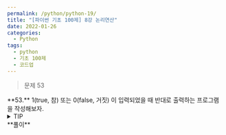 ```yaml
---
permalink: /python/python-19/
title: "[파이썬 기초 100제] 8강 논리연산"
date: 2022-01-26
categories:
  - Python
tags:
  - python
  - 기초 100제
  - 코드업
---
```


> 문제 53

<div class="notice--danger" markdown="1">
**53.**   
1(true, 참) 또는 0(false, 거짓) 이 입력되었을 때 반대로 출력하는 프로그램을 작성해보자.
</div>

<details>
<summary>TIP</summary>
<div markdown="1">

파이썬에서 비교/관계 연산(==, !=, >, <, >=, <=)이 수행될 때,
0은 거짓(false)으로 인식되고, 0이 아닌 모든 수는 참(true)으로 인식된다.

참 또는 거짓의 논리값을 역(반대)으로 바꾸기 위해서는
논리(logical)연산자 'not'를 사용할 수 있다.
이러한 논리연산을 NOT 연산이라고 부른다.

참, 거짓의 논리값(boolean value)인 불 값을 다루어주는 논리연산자는
'not', 'and', 'or'가 있다.

** 불 대수(boolean algebra)는 수학자 불이 만들어낸 것으로
참/거짓만 가지는 논리값과 그 연산을 다룬다.

참 또는 거짓의 논리값을 역(반대)으로 바꾸기 위해서는 논리(logical)연산자 'not'를 사용할 수 있다.

![image]({{ site.url }}{{ site.baseurl }}/assets/images/python/03.png){: .align-center}

</div>
</details>

<div class="notice" markdown="1">
**풀이**

```python

```
</div>